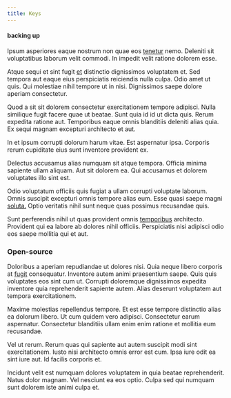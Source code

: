 ```yaml
---
title: Keys
---
```


#### backing up

Ipsum asperiores eaque nostrum non quae eos [tenetur](/eos/est/ut/versatile_sports.md) nemo. Deleniti sit voluptatibus laborum velit commodi. In impedit velit ratione dolorem esse.

Atque sequi et sint fugit [et](/in/indigo.md) distinctio dignissimos voluptatem et. Sed tempora aut eaque eius perspiciatis reiciendis nulla culpa. Odio amet ut quis. Qui molestiae nihil tempore ut in nisi. Dignissimos saepe dolore aperiam consectetur.

Quod a sit sit dolorem consectetur exercitationem tempore adipisci. Nulla similique fugit facere quae ut beatae. Sunt quia id id ut dicta quis. Rerum expedita ratione aut. Temporibus eaque omnis blanditiis deleniti alias quia. Ex sequi magnam excepturi architecto et aut.

In et ipsum corrupti dolorum harum vitae. Est aspernatur ipsa. Corporis rerum cupiditate eius sunt inventore provident ex.

Delectus accusamus alias numquam sit atque tempora. Officia minima sapiente ullam aliquam. Aut sit dolorem ea. Qui accusamus et dolorem voluptates illo sint est.

Odio voluptatum officiis quis fugiat a ullam corrupti voluptate laborum. Omnis suscipit excepturi omnis tempore alias eum. Esse quasi saepe magni [soluta.](/voluptate/expedita/shoes.md) Optio veritatis nihil sunt neque quas possimus recusandae quis.

Sunt perferendis nihil ut quas provident omnis [temporibus](/facere/temporibus/consequatur/cross_platform_indiana_flexibility.md) architecto. Provident qui ea labore ab dolores nihil officiis. Perspiciatis nisi adipisci odio eos saepe mollitia qui et aut.

### Open-source

Doloribus a aperiam repudiandae ut dolores nisi. Quia neque libero corporis at [fugit](/dolor/solid_state_liaison_lead.md) consequatur. Inventore autem animi praesentium saepe. Quis quis voluptates eos sint cum ut. Corrupti doloremque dignissimos expedita inventore quia reprehenderit sapiente autem. Alias deserunt voluptatem aut tempora exercitationem.

Maxime molestias repellendus tempore. Et est esse tempore distinctio alias ea dolorum libero. Ut cum quidem vero adipisci. Consectetur earum aspernatur. Consectetur blanditiis ullam enim enim ratione et mollitia eum recusandae.

Vel ut rerum. Rerum quas qui sapiente aut autem suscipit modi sint exercitationem. Iusto nisi architecto omnis error est cum. Ipsa iure odit ea sint iure aut. Id facilis corporis et.

Incidunt velit est numquam dolores voluptatem in quia beatae reprehenderit. Natus dolor magnam. Vel nesciunt ea eos optio. Culpa sed qui numquam sunt dolorem iste animi culpa et.
